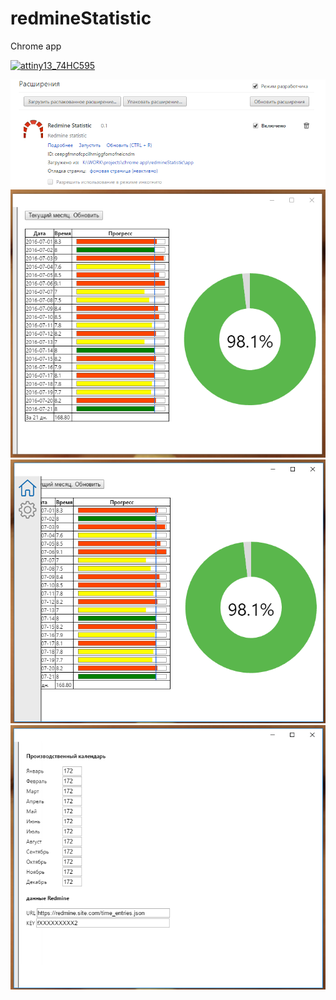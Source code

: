 # redmineStatistic
Chrome app

[![attiny13_74HC595](http://img.youtube.com/vi/fsS28JxtvCM/0.jpg)](https://www.youtube.com/watch?v=fsS28JxtvCM)

![Alt-screenshot](https://github.com/andreevich/redmineStatistic/blob/master/img/ice_screenshot_20160815-104920.png "Screenshot")
![Alt-screenshot](https://github.com/andreevich/redmineStatistic/blob/master/img/ice_screenshot_20160815-105100.png "Screenshot")
![Alt-screenshot](https://github.com/andreevich/redmineStatistic/blob/master/img/ice_screenshot_20160815-105152.png "Screenshot")
![Alt-screenshot](https://github.com/andreevich/redmineStatistic/blob/master/img/ice_screenshot_20160815-105203.png "Screenshot")
